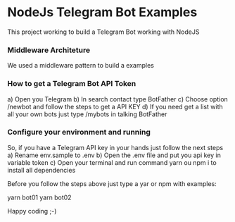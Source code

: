 # NodeJs Telegram Bot Examples
This project working to build a Telegram Bot working with NodeJS

### Middleware Architeture
We used a middleware pattern to build a examples

### How to get a Telegram Bot API Token
a) Open you Telegram
b) In search contact type BotFather
c) Choose option /newbot and follow the steps to get a API KEY
d) If you need get a list with all your own bots just type /mybots in talking BotFather

### Configure your environment and running
So, if you have a Telegram API key in your hands just follow the next steps
a) Rename env.sample to .env
b) Open the .env file and put you api key in variable token
c) Open your terminal and run command yarn ou npm i to install all dependencies

Before you follow the steps above just type a yar or npm with examples:

yarn bot01
yarn bot02

Happy coding ;-)